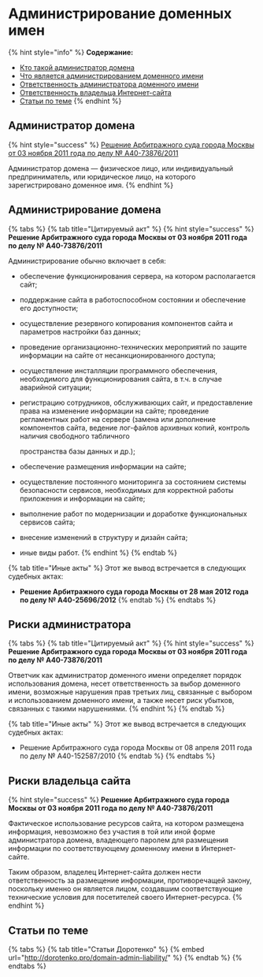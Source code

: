 # Администрирование доменных имен

{% hint style="info" %}
**Содержание:**

* [Кто такой администратор домена](https://docs.dorotenko.pro/domain-names/courts/admin#administrator-domena)
* [Что является администрированием доменного имени](admin.md#domain-administering)
* [Ответственность администратора доменного имени](admin.md#riski-administratora)
* [Ответственность владельца Интернет-сайта](admin.md#riski-vladelca-saita)
* [Статьи по теме](admin.md#stati-po-teme)
{% endhint %}

## Администратор домена

{% hint style="success" %}
[Решение Арбитражного суда города Москвы от 03 ноября 2011 года по делу № А40-73876/2011](http://kad.arbitr.ru/Document/Pdf/2e569e23-5278-4d2e-8791-25039f54287f/b040a40f-dd1a-492e-ae3e-6f093fa60fcd/A40-73876-2011_20111103_Reshenija_i_postanovlenija.pdf)

Администратор домена — физическое лицо, или индивидуальный предприниматель, или юридическое лицо, на которого зарегистрировано доменное имя.
{% endhint %}

## Администрирование домена <a id="domain-administering"></a>

{% tabs %}
{% tab title="Цитируемый акт" %}
{% hint style="success" %}
**Решение Арбитражного суда города Москвы от 03 ноября 2011 года по делу № А40-73876/2011**

Администрирование обычно включает в себя:

* обеспечение функционирования сервера, на котором располагается сайт; 
* поддержание сайта в работоспособном состоянии и обеспечение его доступности; 
* осуществление резервного копирования компонентов сайта и параметров настройки баз данных; 
* проведение организационно-технических мероприятий по защите информации на сайте от несанкционированного доступа; 
* осуществление инсталляции программного обеспечения, необходимого для функционирования сайта, в т.ч. в случае аварийной ситуации;
* регистрацию сотрудников, обслуживающих сайт, и предоставление права на изменение информации на сайте; проведение регламентных работ на сервере \(замена или дополнение компонентов сайта, ведение лог-файлов архивных копий, контроль наличия свободного табличного 

  пространства базы данных и др.\); 

* обеспечение размещения информации на сайте; 
* осуществление постоянного мониторинга за состоянием системы безопасности сервисов, необходимых для корректной работы приложения и информации на сайте; 
* выполнение работ по модернизации и доработке функциональных сервисов сайта; 
* внесение изменений в структуру и дизайн сайта; 
* иные виды работ.
{% endhint %}
{% endtab %}

{% tab title="Иные акты" %}
Этот же вывод встречается в следующих судебных актах:

* **Решение Арбитражного суда города Москвы от 28 мая 2012 года по делу № А40-25696/2012**
{% endtab %}
{% endtabs %}

## Риски администратора

{% tabs %}
{% tab title="Цитируемый акт" %}
{% hint style="success" %}
**Решение Арбитражного суда города Москвы от 03 ноября 2011 года по делу № А40-73876/2011**

Ответчик как администратор доменного имени определяет порядок использования домена, несет ответственность за выбор доменного имени, возможные нарушения прав третьих лиц, связанные с выбором и использованием доменного имени, а также несет риск убытков, связанных с такими нарушениями.
{% endhint %}
{% endtab %}

{% tab title="Иные акты" %}
Этот же вывод встречается в следующих судебных актах:

* Решение Арбитражного суда города Москвы от 08 апреля 2011 года по делу № А40-152587/2010
{% endtab %}
{% endtabs %}

## Риски владельца сайта

{% hint style="success" %}
**Решение Арбитражного суда города Москвы от 03 ноября 2011 года по делу № А40-73876/2011**

Фактическое использование ресурсов сайта, на котором размещена информация, невозможно без участия в той или иной форме администратора домена, владеющего паролем для размещения информации по соответствующему доменному имени в Интернет-сайте.

Таким образом, владелец Интернет-сайта должен нести ответственность за размещение информации, противоречащей закону, поскольку именно он является лицом, создавшим соответствующие технические условия для посетителей своего Интернет-ресурса.
{% endhint %}

## Статьи по теме

{% tabs %}
{% tab title="Статьи Доротенко" %}
{% embed url="http://dorotenko.pro/domain-admin-liability/" %}
{% endtab %}
{% endtabs %}

